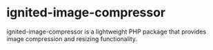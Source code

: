 # ignited-image-compressor
ignited-image-compressor is a lightweight PHP package that provides image compression and resizing functionality. 
